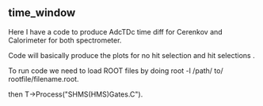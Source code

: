 ## time_window
Here I have a code to produce AdcTDc time diff for Cerenkov and Calorimeter for both spectrometer.

Code will basically produce the plots for no hit selection and hit selections .

To run code we need to load ROOT files by doing root -l /path/ to/ rootfile/filename.root.

then T->Process("SHMS(HMS)Gates.C").
